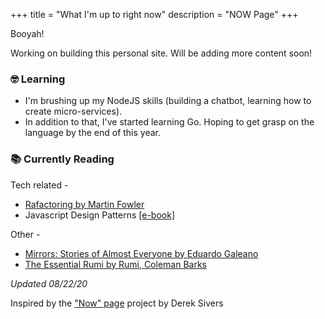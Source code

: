+++
title = "What I'm up to right now"
description = "NOW Page"
+++


Booyah! 

Working on building this personal site. Will be adding more content soon!

### :nerd_face: Learning

- I'm brushing up my NodeJS skills (building a chatbot, learning how to create micro-services). 
- In addition to that, I've started learning Go. Hoping to get grasp on the language by the end of this year.

### :books: Currently Reading

Tech related -
- [Rafactoring by Martin Fowler](https://martinfowler.com/books/refactoring.html)
- Javascript Design Patterns [[e-book]](https://addyosmani.com/resources/essentialjsdesignpatterns/book/)

Other - 
- [Mirrors: Stories of Almost Everyone by Eduardo Galeano](https://www.goodreads.com/book/show/6149162-mirrors)
- [The Essential Rumi by Rumi, Coleman Barks](https://www.goodreads.com/book/show/304079.The_Essential_Rumi)



*Updated 08/22/20*

Inspired by the ["Now" page](https://nownownow.com/about) project by Derek Sivers